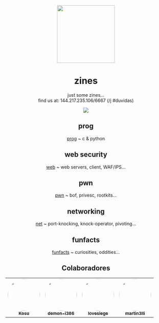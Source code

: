<div align="center">
  <img src="https://i.giphy.com/media/IbsQK6hbhJnuBqxzl5/source.gif" width="180"></img>
  <h1>zines</h1>
  <p>just some zines...<br>
  find us at: 144.217.235.106/6667 (/j #duvidas)
  </p>
  <img src="https://img.shields.io/badge/Status-In%20Progress-blueviolet?style=flat-square"></img>

## prog
[prog](prog/README.md) ~ c & python

## web security
[web](web/README.md) ~ web servers, client, WAF/IPS...

## pwn
[pwn](pwn/README.md) ~ bof, privesc, rootkits...

## networking
[net](net/README.md) ~ port-knocking, knock-operator, pivoting...

## funfacts
[funfacts](funfacts) ~ curiosities, oddities...



## Colaboradores

<table>
  <tr>
    <td align="center"><a href="https://github.com/wtfflya"><img style="border-radius: 50%;" src="https://avatars0.githubusercontent.com/u/66546948?s=400&u=9090266363180fe29b12b53c0cbcb60f914090f0&v=4" width="100px;" alt=""/><br /><sub><b>Kosu</b></sub></a><br />
       <td align="center"><a href="https://github.com/EtoYoshio"><img style="border-radius: 50%;" src="https://avatars0.githubusercontent.com/u/71338746?s=460&u=69ed3d908a8c679b8b000079e4a49372a137fe35&v=4" width="100px;" alt=""/><br /><sub><b>demon-i386</b></sub></a><br />
         <td align="center"><a href="https://github.com/lovesiege"><img style="border-radius: 50%;" src="https://avatars1.githubusercontent.com/u/70975237?s=400&u=7c6a68966aaa0eebfb13047fa0dddc4614ca6102&v=4" width="100px;" alt=""/><br /><sub><b>lovesiege</b></sub></a><br />
           <td align="center"><a href="https://github.com/martin3lli"><img style="border-radius: 50%;" src="https://avatars0.githubusercontent.com/u/44301274?s=400&u=aa24debc56cfe1a6baab4d0adfe6f727f2b81d14&v=4" width="100px;" alt=""/><br /><sub><b>martin3lli</b></sub></a><br />
  </tr>
</table>
